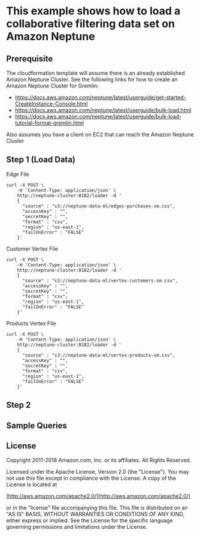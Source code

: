 # This example shows how to load a collaborative filtering data set on Amazon Neptune

## Prerequisite

The cloudformation template will assume there is an already established Amazon Neptune Cluster. See the following links for how to create an Amazon Neptune Cluster for Gremlin:  

* https://docs.aws.amazon.com/neptune/latest/userguide/get-started-CreateInstance-Console.html
* https://docs.aws.amazon.com/neptune/latest/userguide/bulk-load.html
* https://docs.aws.amazon.com/neptune/latest/userguide/bulk-load-tutorial-format-gremlin.html

Also assumes you have a client on EC2 that can reach the Amazon Neptune Cluster


## Step 1 (Load Data)

Edge File

```
curl -X POST \
    -H 'Content-Type: application/json' \
    http://neptune-cluster:8182/loader -d '
    { 
      "source" : "s3://neptune-data-ml/edges-purchases-sm.csv", 
      "accessKey" : "", 
      "secretKey" : "",
      "format" : "csv", 
      "region" : "us-east-1", 
      "failOnError" : "FALSE"
    }'

```
Customer Vertex File

```
curl -X POST \
    -H 'Content-Type: application/json' \
    http://neptune-cluster:8182/loader -d '
    { 
      "source" : "s3://neptune-data-ml/vertex-customers-sm.csv", 
      "accessKey" : "", 
      "secretKey" : "",
      "format" : "csv", 
      "region" : "us-east-1", 
      "failOnError" : "FALSE"
    }'
```
Products Vertex File

```
curl -X POST \
    -H 'Content-Type: application/json' \
    http://neptune-cluster:8182/loader -d '
    { 
      "source" : "s3://neptune-data-ml/vertex-products-sm.csv", 
      "accessKey" : "", 
      "secretKey" : "",
      "format" : "csv", 
      "region" : "us-east-1", 
      "failOnError" : "FALSE"
    }'
```


## Step 2


## Sample Queries



## License

Copyright 2011-2018 Amazon.com, Inc. or its affiliates. All Rights Reserved.

Licensed under the Apache License, Version 2.0 (the "License"). You may not use this file except in compliance with the License. A copy of the License is located at

[http://aws.amazon.com/apache2.0/](http://aws.amazon.com/apache2.0/)

or in the "license" file accompanying this file. This file is distributed on an "AS IS" BASIS, WITHOUT WARRANTIES OR CONDITIONS OF ANY KIND, either express or implied. See the License for the specific language governing permissions and limitations under the License.








